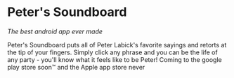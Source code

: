 # Peter's Soundboard
*The best android app ever made*

Peter's Soundboard puts all of Peter Labick's favorite sayings and retorts at the tip of your fingers. Simply click any phrase and you can be the life of any party - you'll know what it feels like to be Peter! Coming to the google play store soon™ and the Apple app store never
